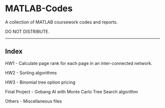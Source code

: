 # MATLAB-Codes

A collection of MATLAB coursework codes and reports.

DO NOT DISTRIBUTE.

------------------------
Index
------------------------
HW1 - Calculate page rank for each page in an inter-connected network.

HW2 - Sorting algorithms

HW3 - Binomial tree option pricing

Final Project - Gobang AI with Monte Carlo Tree Search algorithm 

Others - Miscellaneous files
